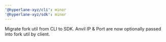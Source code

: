 ```yaml
---
'@hyperlane-xyz/cli': minor
'@hyperlane-xyz/sdk': minor
---
```


Migrate fork util from CLI to SDK. Anvil IP & Port are now optionally passed into fork util by client.
